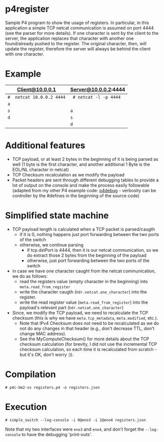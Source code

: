 # p4register
Sample P4 program to show the usage of registers.
In particular, in this application a simple TCP netcat communication is assumed on port 4444 (see the parser for more details).
If one character is sent by the client to the server, the application replaces that character with another one found/already pushed to the register. The original character, then, will update the register, therefore the server will always be behind the client with one character.

# Example
| Client@10.0.0.1                       | Server@10.0.0.2:4444                |
| ------------------------------------- |------------------------------------ |
|`#  netcat 10.0.0.2 4444`              | ` # netcat -l -p 4444`              |  
|`a`                                    | ` `                                 |
|`s`                                    | `a`                                 |
|`d`                                    | `s`                                 |
|` `                                    | `d`                                 |

# Additional features
 - TCP payload, or at least 2 bytes in the beginning of it is being parsed as well (1 byte is the first character, and another additional 1 Byte is the EOL/NL character in netcat)
 - TCP Checksum recalculation as we modify the payload
 - Packet headers are sent through different debugging tables to provide a lot of output on the console and make the process easily followable (adapted from my other P4 example code: [p4debug](https://github.com/cslev/p4debug) - verbosity can be controller by the #defines in the beginning of the source code)
 
# Simplified state machine
 - TCP payload length is calculated when a TCP packet is parsed/caugth
    - if it is 0, nothing happens just port forwarding between the two ports of the switch
    - otherwise, we continue parsing
      - if tcp.dstPort is 4444, then it is our netcat communication, so we do extract those 2 bytes from the beginning of the payload
      - otherwise, just port forwarding between the two ports of the switch
 - in case we have one character caught from the netcat communication, we do as follows:
    - read the registers value (empty character in the beginning) into `meta.read_from_register`
    - write the character caugth (`hdr.netcat.one_character`) into the register.
    - write the read register value (`meta.read_from_register`) into the payload's relevant part (`hdr.netcat.one_character`) 
 - Since, we modify the TCP payload, we need to recalculate the TCP checksum (this is why we have `meta.tcp_metadata`, `meta.modified`, etc.). 
   - Note that IPv4 Checksum does not need to be recalculated as we do not do any changes in that header (e.g., don't decrease TTL, don't change MAC address). 
   - See the MyComputeChecksum() for more details about the TCP checksum calculation (for  brevity, I did not use the incremental TCP checksum calculation, so each time it is recalculated from scratch - but it's OK, don't worry :)).
 
 # Compilation
 ```
 # p4c-bm2-ss registers.p4 -o registers.json
 ```
 
 # Execution
 ```
 # simple_switch --log-console -i 0@eno3 -i 1@eno4 registers.json
 ```
 Note that my two interfaces were `eno3` and `eno4`, and don't forget the `--log-console` to have the debugging 'print-outs'.
 
